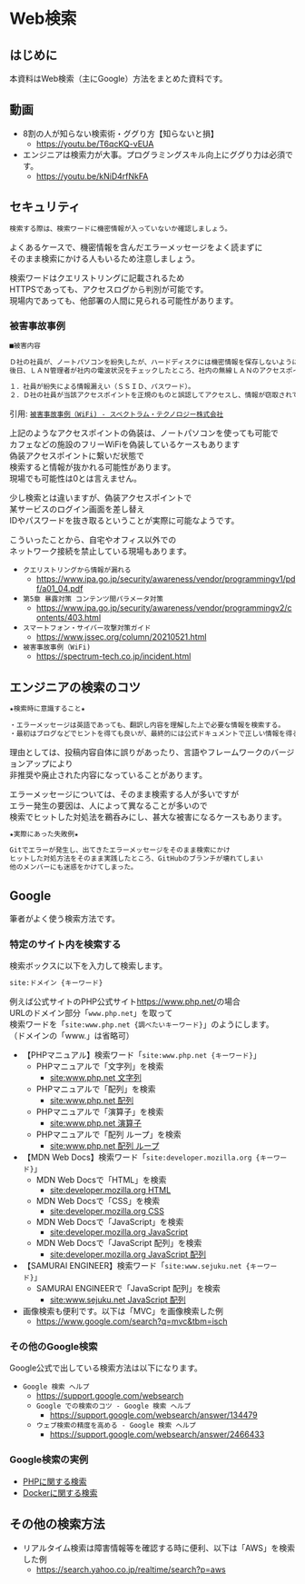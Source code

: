 # Web検索

## はじめに

本資料はWeb検索（主にGoogle）方法をまとめた資料です。

## 動画

- 8割の人が知らない検索術・ググり方【知らないと損】
  - <https://youtu.be/T6qcKQ-vEUA>
- エンジニアは検索力が大事。プログラミングスキル向上にググり力は必須です。
  - <https://youtu.be/kNiD4rfNkFA>

## セキュリティ

```txt
検索する際は、検索ワードに機密情報が入っていないか確認しましょう。  
```

よくあるケースで、機密情報を含んだエラーメッセージをよく読まずに  
そのまま検索にかける人もいるため注意しましょう。  

検索ワードはクエリストリングに記載されるため  
HTTPSであっても、アクセスログから判別が可能です。  
現場内であっても、他部署の人間に見られる可能性があります。  

### 被害事故事例

```txt
■被害内容

Ｄ社の社員が、ノートパソコンを紛失したが、ハードディスクには機密情報を保存しないように心がけていたため、特段の措置を講じなかった。
後日、ＬＡＮ管理者が社内の電波状況をチェックしたところ、社内の無線ＬＡＮのアクセスポイントと同じＳＳＩＤと情報セキュリティ方式が設定されている別のアクセスポイントが、社外に設置されていることが判明した。

１．社員が紛失による情報漏えい（ＳＳＩＤ、パスワード）。
２．Ｄ社の社員が当該アクセスポイントを正規のものと誤認してアクセスし、情報が窃取されていたおそれもある。
```

引用: [`被害事故事例（WiFi) - スペクトラム・テクノロジー株式会社`](https://spectrum-tech.co.jp/incident.html)  

上記のようなアクセスポイントの偽装は、ノートパソコンを使っても可能で  
カフェなどの施設のフリーWiFiを偽装しているケースもあります  
偽装アクセスポイントに繋いだ状態で  
検索すると情報が抜かれる可能性があります。  
現場でも可能性は0とは言えません。  

少し検索とは違いますが、偽装アクセスポイントで  
某サービスのログイン画面を差し替え  
IDやパスワードを抜き取るということが実際に可能なようです。  

こういったことから、自宅やオフィス以外での  
ネットワーク接続を禁止している現場もあります。  

- `クエリストリングから情報が漏れる`
  - <https://www.ipa.go.jp/security/awareness/vendor/programmingv1/pdf/a01_04.pdf>
- `第5章 暴露対策 コンテンツ間パラメータ対策`
  - <https://www.ipa.go.jp/security/awareness/vendor/programmingv2/contents/403.html>
- `スマートフォン・サイバー攻撃対策ガイド`
  - <https://www.jssec.org/column/20210521.html>
- `被害事故事例（WiFi)`
  - <https://spectrum-tech.co.jp/incident.html>

## エンジニアの検索のコツ

```txt
★検索時に意識すること★

・エラーメッセージは英語であっても、翻訳し内容を理解した上で必要な情報を検索する。
・最初はブログなどでヒントを得ても良いが、最終的には公式ドキュメントで正しい情報を得る。
```

理由としては、投稿内容自体に誤りがあったり、言語やフレームワークのバージョンアップにより  
非推奨や廃止された内容になっていることがあります。  

エラーメッセージについては、そのまま検索する人が多いですが  
エラー発生の要因は、人によって異なることが多いので  
検索でヒットした対処法を鵜呑みにし、甚大な被害になるケースもあります。

```txt
★実際にあった失敗例★

Gitでエラーが発生し、出てきたエラーメッセージをそのまま検索にかけ
ヒットした対処方法をそのまま実践したところ、GitHubのブランチが壊れてしまい
他のメンバーにも迷惑をかけてしまった。
```

## Google

筆者がよく使う検索方法です。

### 特定のサイト内を検索する

検索ボックスに以下を入力して検索します。

```txt
site:ドメイン {キーワード}
```

例えば公式サイトのPHP公式サイト<https://www.php.net/>の場合  
URLのドメイン部分「`www.php.net`」を取って  
検索ワードを「`site:www.php.net {調べたいキーワード}`」のようにします。  
（ドメインの「www.」は省略可）  

- 【PHPマニュアル】検索ワード「`site:www.php.net {キーワード}`」
  - PHPマニュアルで「文字列」を検索
    - [site:www.php.net 文字列](https://www.google.com/search?q=site:www.php.net+文字列)
  - PHPマニュアルで「配列」を検索
    - [site:www.php.net 配列](https://www.google.com/search?q=site:www.php.net+配列)
  - PHPマニュアルで「演算子」を検索
    - [site:www.php.net 演算子](https://www.google.com/search?q=site:www.php.net+演算子)
  - PHPマニュアルで「配列 ループ」を検索
    - [site:www.php.net 配列 ループ](https://www.google.com/search?q=site:www.php.net+演算子)
- 【MDN Web Docs】検索ワード「`site:developer.mozilla.org {キーワード}`」
  - MDN Web Docsで「HTML」を検索
    - [site:developer.mozilla.org HTML](https://www.google.com/search?q=site:developer.mozilla.org+HTML)
  - MDN Web Docsで「CSS」を検索
    - [site:developer.mozilla.org CSS](https://www.google.com/search?q=site:developer.mozilla.org+CSS)
  - MDN Web Docsで「JavaScript」を検索
    - [site:developer.mozilla.org JavaScript](https://www.google.com/search?q=site:developer.mozilla.org+JavaScript)
  - MDN Web Docsで「JavaScript 配列」を検索
    - [site:developer.mozilla.org JavaScript 配列](https://www.google.com/search?q=site:developer.mozilla.org+JavaScript+配列)
- 【SAMURAI ENGINEER】検索ワード「`site:www.sejuku.net {キーワード}`」
  - SAMURAI ENGINEERで「JavaScript 配列」を検索
    - [site:www.sejuku.net JavaScript 配列](https://www.google.com/search?q=site:www.sejuku.net+JavaScript+配列)
- 画像検索も便利です。以下は「MVC」を画像検索した例
  - <https://www.google.com/search?q=mvc&tbm=isch>

### その他のGoogle検索

Google公式で出している検索方法は以下になります。

- `Google 検索 ヘルプ`
  - <https://support.google.com/websearch>
  - `Google での検索のコツ - Google 検索 ヘルプ`
    - <https://support.google.com/websearch/answer/134479>
  - `ウェブ検索の精度を高める - Google 検索 ヘルプ`
    - <https://support.google.com/websearch/answer/2466433>

### Google検索の実例

- [PHPに関する検索](./google-case-php/index.md)
- [Dockerに関する検索](./google-case-docker/index.md)

## その他の検索方法

- リアルタイム検索は障害情報等を確認する時に便利、以下は「AWS」を検索した例
  - <https://search.yahoo.co.jp/realtime/search?p=aws>
